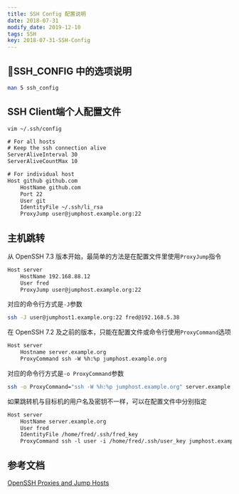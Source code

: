```yaml
---
title: SSH Config 配置说明
date: 2018-07-31
modify_date: 2019-12-10
tags: SSH
key: 2018-07-31-SSH-Config
---
```


## SSH_CONFIG 中的选项说明

```zsh
man 5 ssh_config
```

## SSH Client端个人配置文件

```zsh
vim ~/.ssh/config
```

```txt
# For all hosts
# Keep the ssh connection alive
ServerAliveInterval 30
ServerAliveCountMax 10

# For individual host
Host github github.com
    HostName github.com
    Port 22
    User git
    IdentityFile ~/.ssh/li_rsa
    ProxyJump user@jumphost.example.org:22
```

## 主机跳转

从 OpenSSH 7.3 版本开始，最简单的方法是在配置文件里使用`ProxyJump`指令

```txt
Host server
    HostName 192.168.88.12
    User fred
    ProxyJump user@jumphost.example.org:22
```

对应的命令行方式是`-J`参数

```zsh
ssh -J user@jumphost1.example.org:22 fred@192.168.5.38
```

在 OpenSSH 7.2 及之前的版本，只能在配置文件或命令行使用`ProxyCommand`选项

```txt
Host server
    Hostname server.example.org
    ProxyCommand ssh -W %h:%p jumphost.example.org
```

对应的命令行方式是`-o ProxyCommand`参数

```zsh
ssh -o ProxyCommand="ssh -W %h:%p jumphost.example.org" server.example.org
```

如果跳转机与目标机的用户名及密钥不一样，可以在配置文件中分别指定

```txt
Host server
    HostName server.example.org
    User fred
    IdentityFile /home/fred/.ssh/fred_key
    ProxyCommand ssh -l user -i /home/fred/.ssh/user_key jumphost.example.org -W %h:%p
```

## 参考文档

[OpenSSH Proxies and Jump Hosts](https://en.wikibooks.org/wiki/OpenSSH/Cookbook/Proxies_and_Jump_Hosts)